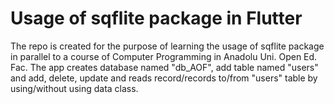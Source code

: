 # Usage of sqflite package in Flutter
The repo is created for the purpose of learning the usage of sqflite package in parallel to a course of Computer Programming in Anadolu Uni. Open Ed. Fac. 
The app creates database named "db_AOF", add table named "users" and add, delete, update and reads record/records to/from "users" table by using/without using data class. 
